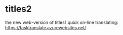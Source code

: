 # titles2
the new web-version of titles1 quick on-line translating:
https://tasktranslate.azurewebsites.net/ 

